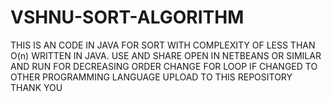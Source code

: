 # VSHNU-SORT-ALGORITHM
THIS IS AN CODE IN JAVA FOR SORT WITH COMPLEXITY OF LESS THAN O(n) WRITTEN IN JAVA.       USE AND SHARE
OPEN IN NETBEANS OR SIMILAR AND RUN
FOR DECREASING ORDER CHANGE FOR LOOP
IF CHANGED TO OTHER PROGRAMMING LANGUAGE UPLOAD TO THIS REPOSITORY
THANK YOU
